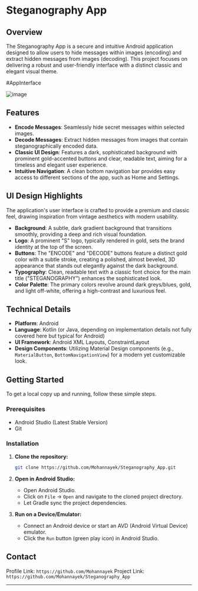# Steganography App

## Overview

The Steganography App is a secure and intuitive Android application designed to allow users to hide messages within images (encoding) and extract hidden messages from images (decoding). This project focuses on delivering a robust and user-friendly interface with a distinct classic and elegant visual theme.

#AppInterface


![image](https://github.com/user-attachments/assets/bcbafa5f-ee57-4d7c-a0cd-5174a38de7e3)


## Features

* **Encode Messages**: Seamlessly hide secret messages within selected images.
* **Decode Messages**: Extract hidden messages from images that contain steganographically encoded data.
* **Classic UI Design**: Features a dark, sophisticated background with prominent gold-accented buttons and clear, readable text, aiming for a timeless and elegant user experience.
* **Intuitive Navigation**: A clean bottom navigation bar provides easy access to different sections of the app, such as Home and Settings.

## UI Design Highlights

The application's user interface is crafted to provide a premium and classic feel, drawing inspiration from vintage aesthetics with modern usability.

* **Background**: A subtle, dark gradient background that transitions smoothly, providing a deep and rich visual foundation.
* **Logo**: A prominent "S" logo, typically rendered in gold, sets the brand identity at the top of the screen.
* **Buttons**: The "ENCODE" and "DECODE" buttons feature a distinct gold color with a subtle stroke, creating a polished, almost beveled, 3D appearance that stands out elegantly against the dark background.
* **Typography**: Clean, readable text with a classic font choice for the main title ("STEGANOGRAPHY") enhances the sophisticated look.
* **Color Palette**: The primary colors revolve around dark greys/blues, gold, and light off-white, offering a high-contrast and luxurious feel.

## Technical Details

* **Platform**: Android
* **Language**: Kotlin (or Java, depending on implementation details not fully covered here but typical for Android)
* **UI Framework**: Android XML Layouts, ConstraintLayout
* **Design Components**: Utilizing Material Design components (e.g., `MaterialButton`, `BottomNavigationView`) for a modern yet customizable look.

## Getting Started

To get a local copy up and running, follow these simple steps.

### Prerequisites

* Android Studio (Latest Stable Version)
* Git

### Installation

1.  **Clone the repository:**
    ```bash
    git clone https://github.com/Mohannayek/Steganography_App.git
    
    ```
2.  **Open in Android Studio:**
    * Open Android Studio.
    * Click on `File` -> `Open` and navigate to the cloned project directory.
    * Let Gradle sync the project dependencies.

3.  **Run on a Device/Emulator:**
    * Connect an Android device or start an AVD (Android Virtual Device) emulator.
    * Click the `Run` button (green play icon) in Android Studio.

## Contact
Profile Link: `https://github.com/Mohannayek`
Project Link: `https://github.com/Mohannayek/Steganography_App`

---
